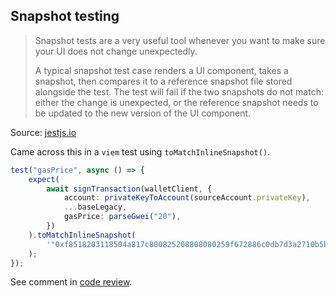 ## Snapshot testing

> Snapshot tests are a very useful tool whenever you want to make sure your UI does not change
> unexpectedly.
>
> A typical snapshot test case renders a UI component, takes a snapshot, then compares it to a
> reference snapshot file stored alongside the test. The test will fail if the two snapshots do
> not match: either the change is unexpected, or the reference snapshot needs to be updated to the
> new version of the UI component.

Source: [jestjs.io](https://jestjs.io/docs/snapshot-testing)

Came across this in a `viem` test using `toMatchInlineSnapshot()`.

```ts
test("gasPrice", async () => {
    expect(
        await signTransaction(walletClient, {
            account: privateKeyToAccount(sourceAccount.privateKey),
            ...baseLegacy,
            gasPrice: parseGwei("20"),
        })
    ).toMatchInlineSnapshot(
        '"0xf8518203118504a817c800825208808080259f672886c0db7d3a2710b5bb8b64fd516ff4fede94f34e76b22f451e5ff92ecfa0627283bbafb0600cd997c8dbfa6f4173c5376e2c4c57967541e171fb110b6d64"'
    );
});
```

See comment in [code review](https://github.com/clabs-co/viem/pull/6#discussion_r1378906295).
